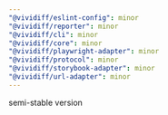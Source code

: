 ```yaml
---
"@vividiff/eslint-config": minor
"@vividiff/reporter": minor
"@vividiff/cli": minor
"@vividiff/core": minor
"@vividiff/playwright-adapter": minor
"@vividiff/protocol": minor
"@vividiff/storybook-adapter": minor
"@vividiff/url-adapter": minor
---
```


semi-stable version
